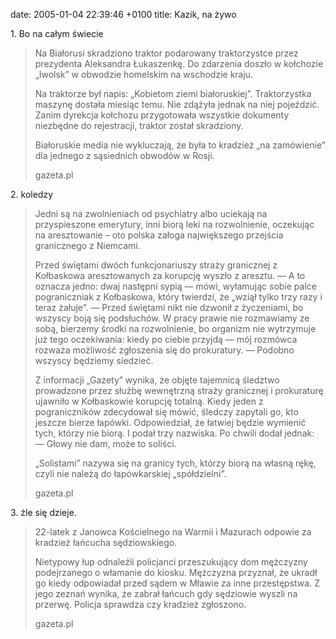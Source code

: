 date: 2005-01-04 22:39:46 +0100
title: Kazik, na żywo

1\. Bo na całym świecie

> Na Białorusi skradziono traktor podarowany traktorzystce przez prezydenta Aleksandra Łukaszenkę. Do zdarzenia doszło w kołchozie „Iwolsk” w obwodzie homelskim na wschodzie kraju.
>
> Na traktorze był napis: „Kobietom ziemi białoruskiej”. Traktorzystka maszynę dostała miesiąc temu. Nie zdążyła jednak na niej pojeździć. Zanim dyrekcja kołchozu przygotowała wszystkie dokumenty niezbędne do rejestracji, traktor został skradziony.
>
> Białoruskie media nie wykluczają, że była to kradzież „na zamówienie” dla jednego z sąsiednich obwodów w Rosji.
>
> gazeta.pl

2\. koledzy

> Jedni są na zwolnieniach od psychiatry albo uciekają na przyspieszone emerytury, inni biorą leki na rozwolnienie, oczekując na aresztowanie – oto polska załoga największego przejścia granicznego z Niemcami.
>
> Przed świętami dwóch funkcjonariuszy straży granicznej z Kołbaskowa aresztowanych za korupcję wyszło z aresztu. — A to oznacza jedno: dwaj następni sypią — mówi, wyłamując sobie palce pograniczniak z Kołbaskowa, który twierdzi, że „wziął tylko trzy razy i teraz żałuje”. — Przed świętami nikt nie dzwonił z życzeniami, bo wszyscy boją się podsłuchów. W pracy prawie nie rozmawiamy ze sobą, bierzemy środki na rozwolnienie, bo organizm nie wytrzymuje już tego oczekiwania: kiedy po ciebie przyjdą — mój rozmówca rozważa możliwość zgłoszenia się do prokuratury. — Podobno wszyscy będziemy siedzieć.
>
> Z informacji „Gazety” wynika, że objęte tajemnicą śledztwo prowadzone przez służbę wewnętrzną straży granicznej i prokuraturę ujawniło w Kołbaskowie korupcję totalną. Kiedy jeden z pograniczników zdecydował się mówić, śledczy zapytali go, kto jeszcze bierze łapówki. Odpowiedział, że łatwiej będzie wymienić tych, którzy nie biorą. I podał trzy nazwiska. Po chwili dodał jednak: — Głowy nie dam, może to soliści.
>
> „Solistami” nazywa się na granicy tych, którzy biorą na własną rękę, czyli nie należą do łapówkarskiej „spółdzielni”.
>
> gazeta.pl

3\. źle się dzieje.

> 22-latek z Janowca Kościelnego na Warmii i Mazurach odpowie za kradzież łańcucha sędziowskiego.
>
> Nietypowy łup odnaleźli policjanci przeszukujący dom mężczyzny podejrzanego o włamanie do kiosku. Mężczyzna przyznał, że ukradł go kiedy odpowiadał przed sądem w Mławie za inne przestępstwa. Z jego zeznań wynika, że zabrał łańcuch gdy sędziowie wyszli na przerwę. Policja sprawdza czy kradzież zgłoszono.
>
> gazeta.pl
